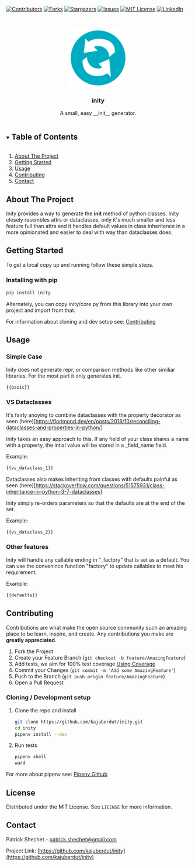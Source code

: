 <!--
*** Thanks for checking out the Best-README-Template. If you have a suggestion
*** that would make this better, please fork the repo and create a pull request
*** or simply open an issue with the tag "enhancement".
*** Thanks again! Now go create something AMAZING! :D
***
***
***
*** To avoid retyping too much info. Do a search and replace for the following:
*** kajuberdut, inity, twitter_handle, patrick.shechet@gmail.com, inity, String functions in pure Python
-->



<!-- PROJECT SHIELDS -->
<!--
*** I'm using markdown "reference style" links for readability.
*** Reference links are enclosed in brackets [ ] instead of parentheses ( ).
*** See the bottom of this document for the declaration of the reference variables
*** for contributors-url, forks-url, etc. This is an optional, concise syntax you may use.
*** https://www.markdownguide.org/basic-syntax/#reference-style-links
-->
[![Contributors][contributors-shield]][contributors-url]
[![Forks][forks-shield]][forks-url]
[![Stargazers][stars-shield]][stars-url]
[![Issues][issues-shield]][issues-url]
[![MIT License][license-shield]][license-url]
[![LinkedIn][linkedin-shield]][linkedin-url]



<!-- PROJECT LOGO -->
<br />
<p align="center">
  <a href="https://github.com/kajuberdut/inity">
    <img src="https://raw.githubusercontent.com/kajuberdut/inity/main/images/icon.svg" alt="icon" width="160" height="160">
  </a>

  <h3 align="center">inity</h3>

  <p align="center">
    A small, easy __init__ generator.
  </p>
</p>



<!-- TABLE OF CONTENTS -->
<details open="open">
  <summary><h2 style="display: inline-block">Table of Contents</h2></summary>
  <ol>
    <li>
      <a href="#about-the-project">About The Project</a>
    </li>
    <li>
      <a href="#getting-started">Getting Started</a>
    </li>
    <li><a href="#usage">Usage</a>
    </li>
    <li><a href="#contributing">Contributing</a></li>
    <!-- <li><a href="#license">License</a></li> -->
    <li><a href="#contact">Contact</a></li>
  </ol>
</details>



<!-- ABOUT THE PROJECT -->
## About The Project

Inity provides a way to generate the __init__ method of python classes. Inity closely resembles attrs or dataclasses, only it's much smaller and less feature full than attrs and it handles default values in class inheritence in a more opinionated and easier to deal with way than dataclasses does.


<!-- GETTING STARTED -->
## Getting Started

To get a local copy up and running follow these simple steps.

### Installing with pip

  ```sh
  pip install inity
  ```

  Alternately, you can copy inity/core.py from this library into your own project and import from that.

For information about cloning and dev setup see: [Contributing](#Contributing)


<!-- USAGE EXAMPLES -->
## Usage

### Simple Case
Inity does not generate repr, or comparison methods like other similiar libraries. For the most part it only generates init.

```python
{{basic}}
```

### VS Dataclasses
It's fairly anoying to combine dataclasses with the property decorator as seen (here)[https://florimond.dev/en/posts/2018/10/reconciling-dataclasses-and-properties-in-python/]

Inity takes an easy approach to this. If any field of your class shares a name with a property, the intial value will be stored in a _field_name field.

Example:
```python
{{vs_dataclass_1}}
```


Dataclasses also makes inheriting from classes with defaults painful as seen (here)[https://stackoverflow.com/questions/51575931/class-inheritance-in-python-3-7-dataclasses]

Inity simply re-orders parameters so that the defaults are at the end of the set.

Example:
```python
{{vs_dataclass_2}}
```

### Other features
Inity will handle any callable ending in "_factory" that is set as a default. You can use the convenince function "factory" to update callables to meet his requirement.

Example:
```python
{{defaults}}
```

<!-- CONTRIBUTING -->
## Contributing

Contributions are what make the open source community such an amazing place to be learn, inspire, and create. Any contributions you make are **greatly appreciated**.

1. Fork the Project
2. Create your Feature Branch (`git checkout -b feature/AmazingFeature`)
3. Add tests, we aim for 100% test coverage [Using Coverage](https://coverage.readthedocs.io/en/coverage-5.3.1/#using-coverage-py)
4. Commit your Changes (`git commit -m 'Add some AmazingFeature'`)
5. Push to the Branch (`git push origin feature/AmazingFeature`)
6. Open a Pull Request

### Cloning / Development setup
1. Clone the repo and install
    ```sh
    git clone https://github.com/kajuberdut/inity.git
    cd inity
    pipenv install --dev
    ```
2. Run tests
    ```sh
    pipenv shell
    ward
    ```
  For more about pipenv see: [Pipenv Github](https://github.com/pypa/pipenv)



<!-- LICENSE -->
## License

Distributed under the MIT License. See `LICENSE` for more information.


<!-- CONTACT -->
## Contact

Patrick Shechet - patrick.shechet@gmail.com

Project Link: [https://github.com/kajuberdut/inity](https://github.com/kajuberdut/inity)




<!-- MARKDOWN LINKS & IMAGES -->
<!-- https://www.markdownguide.org/basic-syntax/#reference-style-links -->
[contributors-shield]: https://img.shields.io/github/contributors/kajuberdut/inity.svg?style=for-the-badge
[contributors-url]: https://github.com/kajuberdut/inity/graphs/contributors
[forks-shield]: https://img.shields.io/github/forks/kajuberdut/inity.svg?style=for-the-badge
[forks-url]: https://github.com/kajuberdut/inity/network/members
[stars-shield]: https://img.shields.io/github/stars/kajuberdut/inity.svg?style=for-the-badge
[stars-url]: https://github.com/kajuberdut/inity/stargazers
[issues-shield]: https://img.shields.io/github/issues/kajuberdut/inity.svg?style=for-the-badge
[issues-url]: https://github.com/kajuberdut/inity/issues
[license-shield]: https://img.shields.io/badge/License-MIT-orange.svg?style=for-the-badge
[license-url]: https://github.com/kajuberdut/inity/blob/main/LICENSE
[linkedin-shield]: https://img.shields.io/badge/-LinkedIn-black.svg?style=for-the-badge&logo=linkedin&colorB=555
[linkedin-url]: https://www.linkedin.com/in/patrick-shechet
